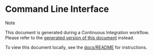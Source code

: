 
# Command Line Interface

> [!note]
> This document is generated during a Continuous Integration workflow.
> Please refer to the [generated version of this document][gh-pages] instead.
>
> To view this document locally, see the [docs/README](../README.md) for instructions.

[gh-pages]: https://cpp-linter.github.io/cpp-linter-rs/cli.html
